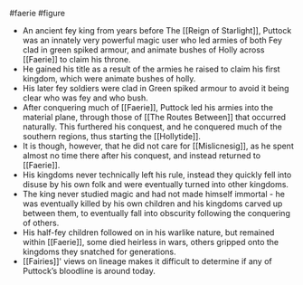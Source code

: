 #faerie #figure 
* An ancient fey king from years before The [[Reign of Starlight]], Puttock was an innately very powerful magic user who led armies of both Fey clad in green spiked armour, and animate bushes of Holly across [[Faerie]] to claim his throne.
* He gained his title as a result of the armies he raised to claim his first kingdom, which were animate bushes of holly.
* His later fey soldiers were clad in Green spiked armour to avoid it being clear who was fey and who bush.
* After conquering much of [[Faerie]], Puttock led his armies into the material plane, through those of [[The Routes Between]] that occurred naturally. This furthered his conquest, and he conquered much of the southern regions, thus starting the [[Hollytide]].
* It is though, however, that he did not care for [[Mislicnesig]], as he spent almost no time there after his conquest, and instead returned to [[Faerie]].
* His kingdoms never technically left his rule, instead they quickly fell into disuse by his own folk and were eventually turned into other kingdoms.
* The king never studied magic and had not made himself immortal - he was eventually killed by his own children and his kingdoms carved up between them, to eventually fall into obscurity following the conquering of others.
* His half-fey children followed on in his warlike nature, but remained within [[Faerie]], some died heirless in wars, others gripped onto the kingdoms they snatched for generations.
* [[Fairies]]' views on lineage makes it difficult to determine if any of Puttock’s bloodline is around today.
